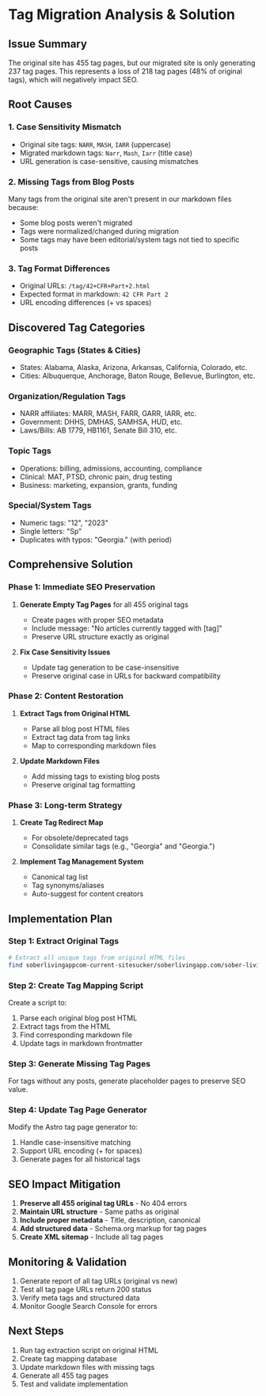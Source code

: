 # Tag Migration Analysis & Solution

## Issue Summary
The original site has 455 tag pages, but our migrated site is only generating 237 tag pages. This represents a loss of 218 tag pages (48% of original tags), which will negatively impact SEO.

## Root Causes

### 1. Case Sensitivity Mismatch
- Original site tags: `NARR`, `MASH`, `IARR` (uppercase)
- Migrated markdown tags: `Narr`, `Mash`, `Iarr` (title case)
- URL generation is case-sensitive, causing mismatches

### 2. Missing Tags from Blog Posts
Many tags from the original site aren't present in our markdown files because:
- Some blog posts weren't migrated
- Tags were normalized/changed during migration
- Some tags may have been editorial/system tags not tied to specific posts

### 3. Tag Format Differences
- Original URLs: `/tag/42+CFR+Part+2.html`
- Expected format in markdown: `42 CFR Part 2`
- URL encoding differences (+ vs spaces)

## Discovered Tag Categories

### Geographic Tags (States & Cities)
- States: Alabama, Alaska, Arizona, Arkansas, California, Colorado, etc.
- Cities: Albuquerque, Anchorage, Baton Rouge, Bellevue, Burlington, etc.

### Organization/Regulation Tags
- NARR affiliates: MARR, MASH, FARR, GARR, IARR, etc.
- Government: DHHS, DMHAS, SAMHSA, HUD, etc.
- Laws/Bills: AB 1779, HB1161, Senate Bill 310, etc.

### Topic Tags
- Operations: billing, admissions, accounting, compliance
- Clinical: MAT, PTSD, chronic pain, drug testing
- Business: marketing, expansion, grants, funding

### Special/System Tags
- Numeric tags: "12", "2023"
- Single letters: "Sp"
- Duplicates with typos: "Georgia." (with period)

## Comprehensive Solution

### Phase 1: Immediate SEO Preservation
1. **Generate Empty Tag Pages** for all 455 original tags
   - Create pages with proper SEO metadata
   - Include message: "No articles currently tagged with [tag]"
   - Preserve URL structure exactly as original

2. **Fix Case Sensitivity Issues**
   - Update tag generation to be case-insensitive
   - Preserve original case in URLs for backward compatibility

### Phase 2: Content Restoration
1. **Extract Tags from Original HTML**
   - Parse all blog post HTML files
   - Extract tag data from tag links
   - Map to corresponding markdown files

2. **Update Markdown Files**
   - Add missing tags to existing blog posts
   - Preserve original tag formatting

### Phase 3: Long-term Strategy
1. **Create Tag Redirect Map**
   - For obsolete/deprecated tags
   - Consolidate similar tags (e.g., "Georgia" and "Georgia.")
   
2. **Implement Tag Management System**
   - Canonical tag list
   - Tag synonyms/aliases
   - Auto-suggest for content creators

## Implementation Plan

### Step 1: Extract Original Tags
```bash
# Extract all unique tags from original HTML files
find soberlivingappcom-current-sitesucker/soberlivingapp.com/sober-living-app-blog -name "*.html" -type f -exec grep -h 'tag/' {} \; | grep -o 'tag/[^"]*' | sort -u > original-tags.txt
```

### Step 2: Create Tag Mapping Script
Create a script to:
1. Parse each original blog post HTML
2. Extract tags from the HTML
3. Find corresponding markdown file
4. Update tags in markdown frontmatter

### Step 3: Generate Missing Tag Pages
For tags without any posts, generate placeholder pages to preserve SEO value.

### Step 4: Update Tag Page Generator
Modify the Astro tag page generator to:
1. Handle case-insensitive matching
2. Support URL encoding (+ for spaces)
3. Generate pages for all historical tags

## SEO Impact Mitigation

1. **Preserve all 455 original tag URLs** - No 404 errors
2. **Maintain URL structure** - Same paths as original
3. **Include proper metadata** - Title, description, canonical
4. **Add structured data** - Schema.org markup for tag pages
5. **Create XML sitemap** - Include all tag pages

## Monitoring & Validation

1. Generate report of all tag URLs (original vs new)
2. Test all tag page URLs return 200 status
3. Verify meta tags and structured data
4. Monitor Google Search Console for errors

## Next Steps

1. Run tag extraction script on original HTML
2. Create tag mapping database
3. Update markdown files with missing tags
4. Generate all 455 tag pages
5. Test and validate implementation